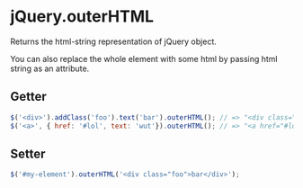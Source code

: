 jQuery.outerHTML
================
Returns the html-string representation of jQuery object.

You can also replace the whole element with some html by passing html string as an attribute.

Getter
---

```javascript
$('<div>').addClass('foo').text('bar').outerHTML(); // => "<div class="foo">bar</div>"
$('<a>', { href: '#lol', text: 'wut'}).outerHTML(); // => "<a href="#lol">wut</a>"
```

Setter
---
```javascript
$('#my-element').outerHTML('<div class="foo">bar</div>');
```
